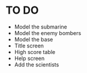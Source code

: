 TO DO
=====

- Model the submarine
- Model the enemy bombers
- Model the base
- Title screen
- High score table
- Help screen
- Add the scientists

